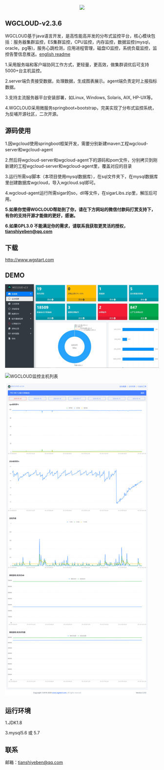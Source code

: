 <p align="center">
  <a href="http://www.wgstart.com">
    <img src="./demo/logo.png">
  </a>
 </p>


## WGCLOUD-v2.3.6

WGCLOUD基于java语言开发，是高性能高并发的分布式监控平台，核心模块包括：服务器集群监控，ES集群监控，CPU监控，内存监控，数据监控(mysql，oracle，pg等)，服务心跳检测，应用进程管理，磁盘IO监控，系统负载监控，监控告警信息推送。[english readme](<./README.md>)

1.采用服务端和客户端协同工作方式，更轻量，更高效，做集群调优后可支持5000+台主机监控。

2.server端负责接受数据，处理数据，生成图表展示。agent端负责定时上报指标数据。

3.支持主流服务器平台安装部署，如Linux, Windows, Solaris, AIX, HP-UX等。

4.WGCLOUD采用微服务springboot+bootstrap，完美实现了分布式监控系统，为反哺开源社区，二次开源。

## **源码使用**

1.因wgcloud使用springboot框架开发，需要分别新建maven工程wgcloud-server和wgcloud-agent

2.然后将wgcloud-server和wgcloud-agent下的源码和pom文件，分别拷贝到刚新建的工程wgcloud-server和wgcloud-agent里，覆盖对应的目录

3.运行所需sql脚本（本项目使用mysql数据库），在sql文件夹下，在mysql数据库里创建数据库wgcloud，导入wgcloud.sql即可。

4.wgcloud-agent运行所需sigar的so，dll等文件，在sigarLibs.zip里，解压后可用。

**5.如果你觉得WGCLOUD帮助到了你，请在下方网站的微信付款码打赏支持下，有你的支持开源才能做的更好，感谢。**

**6.如果GPL3.0 不能满足你的需求，请联系我获取更灵活的授权，tianshiyeben@qq.com**

## **下载**

<http://www.wgstart.com>

## **DEMO**





![WGCLOUD监控主面板](./demo/demo2.jpg)

![WGCLOUD监控主机列表](./demo/demo3.jpg)

![WGCLOUD监控图表](./demo/demo4.jpg)




## 运行环境

1.JDK1.8

3.mysql5.6 或 5.7



## 联系

邮箱：tianshiyeben@qq.com


